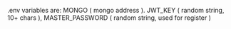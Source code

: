 .env variables are: MONGO ( mongo address ). JWT_KEY ( random string, 10+ chars ), MASTER_PASSWORD ( random string, used for register )
